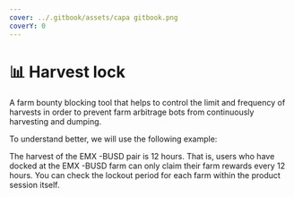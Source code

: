 ```yaml
---
cover: ../.gitbook/assets/capa gitbook.png
coverY: 0
---
```


# 📊 Harvest lock

A farm bounty blocking tool that helps to control the limit and frequency of harvests in order to prevent farm arbitrage bots from continuously harvesting and dumping.

To understand better, we will use the following example:

The harvest of the EMX -BUSD pair is 12 hours. That is, users who have docked at the EMX -BUSD farm can only claim their farm rewards every 12 hours. You can check the lockout period for each farm within the product session itself.

